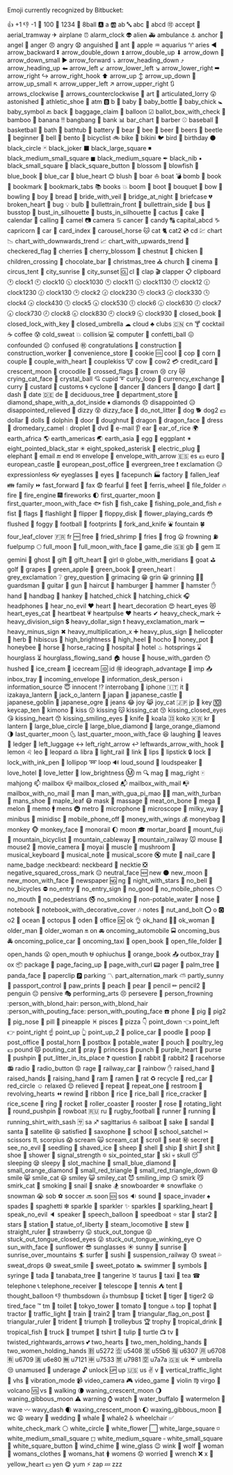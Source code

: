 Emoji currently recognized by Bitbucket:

:+1: +1
:-1: -1
💯 100
🔢 1234
🎱 8ball
🅰 a
🆎 ab
🔤 abc
🔡 abcd
🉑 accept
🚡 aerial_tramway
✈ airplane
⏰ alarm_clock
👽 alien
🚑 ambulance
⚓ anchor
👼 angel
💢 anger
😠 angry
😧 anguished
🐜 ant
🍎 apple
♒ aquarius
♈ aries
◀ arrow_backward
⏬ arrow_double_down
⏫ arrow_double_up
⬇ arrow_down
🔽 arrow_down_small
▶ arrow_forward
⤵ arrow_heading_down
⤴ arrow_heading_up
⬅ arrow_left
↙ arrow_lower_left
↘ arrow_lower_right
➡ arrow_right
↪ arrow_right_hook
⬆ arrow_up
↕ arrow_up_down
🔼 arrow_up_small
↖ arrow_upper_left
↗ arrow_upper_right
🔃 arrows_clockwise
🔄 arrows_counterclockwise
🎨 art
🚛 articulated_lorry
😲 astonished
👟 athletic_shoe
🏧 atm
🅱 b
👶 baby
🍼 baby_bottle
🐤 baby_chick
🚼 baby_symbol
🔙 back
🛄 baggage_claim
🎈 balloon
☑ ballot_box_with_check
🎍 bamboo
🍌 banana
‼ bangbang
🏦 bank
📊 bar_chart
💈 barber
⚾ baseball
🏀 basketball
🛀 bath
🛁 bathtub
🔋 battery
🐻 bear
🐝 bee
🍺 beer
🍻 beers
🐞 beetle
🔰 beginner
🔔 bell
🍱 bento
:bicyclist: bicyclist
🚲 bike
👙 bikini
🐦 bird
🎂 birthday
⚫ black_circle
🃏 black_joker
⬛ black_large_square
◾ black_medium_small_square
◼ black_medium_square
✒ black_nib
▪ black_small_square
🔲 black_square_button
🌼 blossom
🐡 blowfish
📘 blue_book
🚙 blue_car
💙 blue_heart
😊 blush
🐗 boar
:boat: boat
💣 bomb
📖 book
🔖 bookmark
📑 bookmark_tabs
📚 books
💥 boom
👢 boot
💐 bouquet
:bow: bow
🎳 bowling
👦 boy
🍞 bread
👰 bride_with_veil
🌉 bridge_at_night
💼 briefcase
💔 broken_heart
🐛 bug
💡 bulb
🚅 bullettrain_front
🚄 bullettrain_side
🚌 bus
🚏 busstop
👤 bust_in_silhouette
👥 busts_in_silhouette
🌵 cactus
🍰 cake
📆 calendar
📲 calling
🐫 camel
📷 camera
♋ cancer
🍬 candy
🔠 capital_abcd
♑ capricorn
:car: car
📇 card_index
🎠 carousel_horse
🐱 cat
🐈 cat2
💿 cd
💹 chart
📉 chart_with_downwards_trend
📈 chart_with_upwards_trend
🏁 checkered_flag
🍒 cherries
🌸 cherry_blossom
🌰 chestnut
🐔 chicken
🚸 children_crossing
🍫 chocolate_bar
🎄 christmas_tree
⛪ church
🎦 cinema
🎪 circus_tent
:city_sunrise: city_sunrise
🌇 city_sunset
🆑 cl
👏 clap
🎬 clapper
📋 clipboard
🕐 clock1
🕙 clock10
🕥 clock1030
🕚 clock11
🕦 clock1130
🕛 clock12
🕧 clock1230
🕜 clock130
🕑 clock2
🕝 clock230
🕒 clock3
🕞 clock330
🕓 clock4
🕟 clock430
🕔 clock5
🕠 clock530
🕕 clock6
🕡 clock630
🕖 clock7
🕢 clock730
🕗 clock8
🕣 clock830
🕘 clock9
🕤 clock930
📕 closed_book
🔐 closed_lock_with_key
🌂 closed_umbrella
☁ cloud
♣ clubs
:cn: cn
🍸 cocktail
☕ coffee
😰 cold_sweat
:collision: collision
💻 computer
🎊 confetti_ball
😖 confounded
😕 confused
㊗ congratulations
🚧 construction
👷 construction_worker
🏪 convenience_store
🍪 cookie
🆒 cool
:cop: cop
🌽 corn
👫 couple
💑 couple_with_heart
💏 couplekiss
🐮 cow
🐄 cow2
💳 credit_card
🌙 crescent_moon
🐊 crocodile
🎌 crossed_flags
👑 crown
😢 cry
😿 crying_cat_face
🔮 crystal_ball
💘 cupid
➰ curly_loop
💱 currency_exchange
🍛 curry
🍮 custard
🛃 customs
🌀 cyclone
💃 dancer
:dancers: dancers
🍡 dango
🎯 dart
💨 dash
📅 date
:de: de
🌳 deciduous_tree
🏬 department_store
💠 diamond_shape_with_a_dot_inside
♦ diamonds
😞 disappointed
😥 disappointed_relieved
💫 dizzy
😵 dizzy_face
🚯 do_not_litter
🐶 dog
🐕 dog2
💵 dollar
🎎 dolls
🐬 dolphin
🚪 door
🍩 doughnut
🐉 dragon
🐲 dragon_face
👗 dress
🐪 dromedary_camel
💧 droplet
📀 dvd
📧 e-mail
👂 ear
🌾 ear_of_rice
🌍 earth_africa
🌎 earth_americas
🌏 earth_asia
🥚 egg
🍆 eggplant
✴ eight_pointed_black_star
✳ eight_spoked_asterisk
🔌 electric_plug
🐘 elephant
:email: email
🔚 end
✉ envelope
📩 envelope_with_arrow
:es: es
💶 euro
🏰 european_castle
🏤 european_post_office
🌲 evergreen_tree
❗ exclamation
😑 expressionless
👓 eyeglasses
👀 eyes
:facepunch: facepunch
🏭 factory
🍂 fallen_leaf
👪 family
⏩ fast_forward
📠 fax
😨 fearful
🐾 feet
🎡 ferris_wheel
📁 file_folder
🔥 fire
🚒 fire_engine
🎆 fireworks
🌓 first_quarter_moon
🌛 first_quarter_moon_with_face
🐟 fish
🍥 fish_cake
🎣 fishing_pole_and_fish
✊ fist
🎏 flags
🔦 flashlight
:flipper: flipper
💾 floppy_disk
🎴 flower_playing_cards
😳 flushed
🌁 foggy
🏈 football
👣 footprints
🍴 fork_and_knife
⛲ fountain
🍀 four_leaf_clover
:fr: fr
🆓 free
🍤 fried_shrimp
🍟 fries
🐸 frog
😦 frowning
⛽ fuelpump
🌕 full_moon
🌝 full_moon_with_face
🎲 game_die
:gb: gb
💎 gem
♊ gemini
👻 ghost
🎁 gift
💝 gift_heart
👧 girl
🌐 globe_with_meridians
🐐 goat
⛳ golf
🍇 grapes
🍏 green_apple
📗 green_book
💚 green_heart
❕ grey_exclamation
❔ grey_question
😬 grimacing
😁 grin
😀 grinning
:guardsman: guardsman
🎸 guitar
🔫 gun
:haircut: haircut
🍔 hamburger
🔨 hammer
🐹 hamster
:hand: hand
👜 handbag
:hankey: hankey
🐥 hatched_chick
🐣 hatching_chick
🎧 headphones
🙉 hear_no_evil
❤ heart
💟 heart_decoration
😍 heart_eyes
😻 heart_eyes_cat
💓 heartbeat
💗 heartpulse
♥ hearts
✔ heavy_check_mark
➗ heavy_division_sign
💲 heavy_dollar_sign
:heavy_exclamation_mark: heavy_exclamation_mark
➖ heavy_minus_sign
✖ heavy_multiplication_x
➕ heavy_plus_sign
🚁 helicopter
🌿 herb
🌺 hibiscus
🔆 high_brightness
👠 high_heel
:hocho: hocho
🍯 honey_pot
:honeybee: honeybee
🐴 horse
🏇 horse_racing
🏥 hospital
🏨 hotel
♨ hotsprings
⌛ hourglass
⏳ hourglass_flowing_sand
🏠 house
🏡 house_with_garden
😯 hushed
🍨 ice_cream
🍦 icecream
🆔 id
🉐 ideograph_advantage
👿 imp
📥 inbox_tray
📨 incoming_envelope
:information_desk_person: information_desk_person
ℹ information_source
😇 innocent
⁉ interrobang
📱 iphone
:it: it
🏮 izakaya_lantern
🎃 jack_o_lantern
🗾 japan
🏯 japanese_castle
👺 japanese_goblin
👹 japanese_ogre
👖 jeans
😂 joy
😹 joy_cat
:jp: jp
🔑 key
🔟 keycap_ten
👘 kimono
💋 kiss
😗 kissing
😽 kissing_cat
😚 kissing_closed_eyes
😘 kissing_heart
😙 kissing_smiling_eyes
🔪 knife
🐨 koala
🈁 koko
:kr: kr
:lantern: lantern
:large_blue_circle: large_blue_circle
🔷 large_blue_diamond
🔶 large_orange_diamond
🌗 last_quarter_moon
🌜 last_quarter_moon_with_face
😆 laughing
🍃 leaves
📒 ledger
🛅 left_luggage
↔ left_right_arrow
↩ leftwards_arrow_with_hook
🍋 lemon
♌ leo
🐆 leopard
♎ libra
🚈 light_rail
🔗 link
👄 lips
💄 lipstick
🔒 lock
🔏 lock_with_ink_pen
🍭 lollipop
➿ loop
🔊 loud_sound
📢 loudspeaker
🏩 love_hotel
💌 love_letter
🔅 low_brightness
Ⓜ m
🔍 mag
🔎 mag_right
🀄 mahjong
📫 mailbox
📪 mailbox_closed
📬 mailbox_with_mail
📭 mailbox_with_no_mail
👨 man
:man_with_gua_pi_mao: man_with_gua_pi_mao
:man_with_turban: man_with_turban
👞 mans_shoe
🍁 maple_leaf
😷 mask
:massage: massage
🍖 meat_on_bone
📣 mega
🍈 melon
:memo: memo
🚹 mens
🚇 metro
🎤 microphone
🔬 microscope
🌌 milky_way
🚐 minibus
💽 minidisc
📴 mobile_phone_off
💸 money_with_wings
💰 moneybag
🐒 monkey
🐵 monkey_face
🚝 monorail
:moon: moon
🎓 mortar_board
🗻 mount_fuji
:mountain_bicyclist: mountain_bicyclist
🚠 mountain_cableway
🚞 mountain_railway
🐭 mouse
🐁 mouse2
🎥 movie_camera
🗿 moyai
💪 muscle
🍄 mushroom
🎹 musical_keyboard
🎵 musical_note
🎼 musical_score
🔇 mute
💅 nail_care
📛 name_badge
:neckbeard: neckbeard
👔 necktie
❎ negative_squared_cross_mark
😐 neutral_face
🆕 new
🌑 new_moon
🌚 new_moon_with_face
📰 newspaper
🆖 ng
🌃 night_with_stars
🔕 no_bell
🚳 no_bicycles
⛔ no_entry
🚫 no_entry_sign
:no_good: no_good
📵 no_mobile_phones
😶 no_mouth
🚷 no_pedestrians
🚭 no_smoking
🚱 non-potable_water
👃 nose
📓 notebook
📔 notebook_with_decorative_cover
🎶 notes
🔩 nut_and_bolt
⭕ o
🅾 o2
🌊 ocean
🐙 octopus
🍢 oden
🏢 office
🆗 ok
👌 ok_hand
:ok_woman: ok_woman
👴 older_man
👵 older_woman
🔛 on
🚘 oncoming_automobile
🚍 oncoming_bus
🚔 oncoming_police_car
🚖 oncoming_taxi
:open_book: open_book
📂 open_file_folder
👐 open_hands
😮 open_mouth
⛎ ophiuchus
📙 orange_book
📤 outbox_tray
🐂 ox
📦 package
📄 page_facing_up
📃 page_with_curl
📟 pager
🌴 palm_tree
🐼 panda_face
📎 paperclip
🅿 parking
〽 part_alternation_mark
⛅ partly_sunny
🛂 passport_control
:paw_prints: paw_prints
🍑 peach
🍐 pear
📝 pencil
✏ pencil2
🐧 penguin
😔 pensive
🎭 performing_arts
😣 persevere
🙍 person_frowning
:person_with_blond_hair: person_with_blond_hair
:person_with_pouting_face: person_with_pouting_face
:phone: phone
🐷 pig
🐖 pig2
🐽 pig_nose
💊 pill
🍍 pineapple
♓ pisces
🍕 pizza
👇 point_down
👈 point_left
👉 point_right
☝ point_up
👆 point_up_2
🚓 police_car
🐩 poodle
💩 poop
🏣 post_office
📯 postal_horn
📮 postbox
🚰 potable_water
👝 pouch
🍗 poultry_leg
💷 pound
😾 pouting_cat
🙏 pray
👸 princess
👊 punch
💜 purple_heart
👛 purse
📌 pushpin
🚮 put_litter_in_its_place
❓ question
🐰 rabbit
🐇 rabbit2
🐎 racehorse
📻 radio
🔘 radio_button
😡 rage
🚃 railway_car
🌈 rainbow
✋ raised_hand
🙌 raised_hands
:raising_hand: raising_hand
🐏 ram
🍜 ramen
🐀 rat
♻ recycle
🚗 red_car
🔴 red_circle
☺ relaxed
😌 relieved
🔁 repeat
🔂 repeat_one
🚻 restroom
💞 revolving_hearts
⏪ rewind
🎀 ribbon
🍚 rice
🍙 rice_ball
🍘 rice_cracker
🎑 rice_scene
💍 ring
🚀 rocket
🎢 roller_coaster
🐓 rooster
🌹 rose
🚨 rotating_light
📍 round_pushpin
:rowboat: rowboat
:ru: ru
🏉 rugby_football
:runner: runner
:running: running
🎽 running_shirt_with_sash
🈂 sa
♐ sagittarius
⛵ sailboat
🍶 sake
👡 sandal
🎅 santa
📡 satellite
:satisfied: satisfied
🎷 saxophone
🏫 school
🎒 school_satchel
✂ scissors
♏ scorpius
😱 scream
🙀 scream_cat
📜 scroll
💺 seat
㊙ secret
🙈 see_no_evil
🌱 seedling
🍧 shaved_ice
🐑 sheep
🐚 shell
🚢 ship
👕 shirt
:shit: shit
:shoe: shoe
🚿 shower
📶 signal_strength
🔯 six_pointed_star
🎿 ski
💀 skull
😴 sleeping
😪 sleepy
🎰 slot_machine
🔹 small_blue_diamond
🔸 small_orange_diamond
🔺 small_red_triangle
🔻 small_red_triangle_down
😄 smile
😸 smile_cat
😃 smiley
😺 smiley_cat
😈 smiling_imp
😏 smirk
😼 smirk_cat
🚬 smoking
🐌 snail
🐍 snake
🏂 snowboarder
❄ snowflake
⛄ snowman
😭 sob
⚽ soccer
🔜 soon
🆘 sos
🔉 sound
👾 space_invader
♠ spades
🍝 spaghetti
❇ sparkle
🎇 sparkler
✨ sparkles
💖 sparkling_heart
🙊 speak_no_evil
🔈 speaker
💬 speech_balloon
🚤 speedboat
⭐ star
🌟 star2
🌠 stars
🚉 station
🗽 statue_of_liberty
🚂 steam_locomotive
🍲 stew
📏 straight_ruler
🍓 strawberry
😛 stuck_out_tongue
😝 stuck_out_tongue_closed_eyes
😜 stuck_out_tongue_winking_eye
🌞 sun_with_face
🌻 sunflower
😎 sunglasses
☀ sunny
🌅 sunrise
🌄 sunrise_over_mountains
:surfer: surfer
🍣 sushi
🚟 suspension_railway
😓 sweat
💦 sweat_drops
😅 sweat_smile
🍠 sweet_potato
:swimmer: swimmer
🔣 symbols
💉 syringe
🎉 tada
🎋 tanabata_tree
🍊 tangerine
♉ taurus
🚕 taxi
🍵 tea
☎ telephone
📞 telephone_receiver
🔭 telescope
🎾 tennis
⛺ tent
💭 thought_balloon
👎 thumbsdown
👍 thumbsup
🎫 ticket
🐯 tiger
🐅 tiger2
😫 tired_face
™ tm
🚽 toilet
🗼 tokyo_tower
🍅 tomato
👅 tongue
🔝 top
🎩 tophat
🚜 tractor
🚥 traffic_light
🚋 train
🚆 train2
🚊 tram
🚩 triangular_flag_on_post
📐 triangular_ruler
🔱 trident
😤 triumph
🚎 trolleybus
🏆 trophy
🍹 tropical_drink
🐠 tropical_fish
🚚 truck
🎺 trumpet
:tshirt: tshirt
🌷 tulip
🐢 turtle
📺 tv
🔀 twisted_rightwards_arrows
💕 two_hearts
👬 two_men_holding_hands
👭 two_women_holding_hands
🈹 u5272
🈴 u5408
🈺 u55b6
🈯 u6307
🈷 u6708
🈶 u6709
🈵 u6e80
🈚 u7121
🈸 u7533
🈲 u7981
🈳 u7a7a
:uk: uk
☔ umbrella
😒 unamused
🔞 underage
🔓 unlock
🆙 up
:us: us
✌ v
🚦 vertical_traffic_light
📼 vhs
📳 vibration_mode
📹 video_camera
🎮 video_game
🎻 violin
♍ virgo
🌋 volcano
🆚 vs
:walking: walking
🌘 waning_crescent_moon
🌖 waning_gibbous_moon
⚠ warning
⌚ watch
🐃 water_buffalo
🍉 watermelon
👋 wave
〰 wavy_dash
🌒 waxing_crescent_moon
🌔 waxing_gibbous_moon
🚾 wc
😩 weary
💒 wedding
🐳 whale
🐋 whale2
♿ wheelchair
✅ white_check_mark
⚪ white_circle
💮 white_flower
⬜ white_large_square
◽ white_medium_small_square
◻ white_medium_square
▫ white_small_square
🔳 white_square_button
🎐 wind_chime
🍷 wine_glass
😉 wink
🐺 wolf
👩 woman
👚 womans_clothes
👒 womans_hat
🚺 womens
😟 worried
🔧 wrench
❌ x
💛 yellow_heart
💴 yen
😋 yum
⚡ zap
💤 zzz